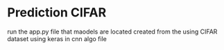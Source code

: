 # Prediction CIFAR
 run the app.py file that maodels are located created from the using CIFAR dataset using keras in cnn algo file